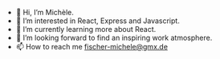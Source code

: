- 👋 Hi, I’m Michèle.
- 👀 I’m interested in React, Express and Javascript.
- 🌱 I’m currently learning more about React.
- 💞️ I’m looking forward to find an inspiring work atmosphere.
- 📫 How to reach me fischer-michele@gmx.de

<!---
MitchByte/MitchByte is a ✨ special ✨ repository because its `README.md` (this file) appears on your GitHub profile.
You can click the Preview link to take a look at your changes.
--->
